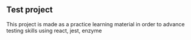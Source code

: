 ## Test project

This project is made as a practice learning material in order to advance testing skills using react, jest, enzyme